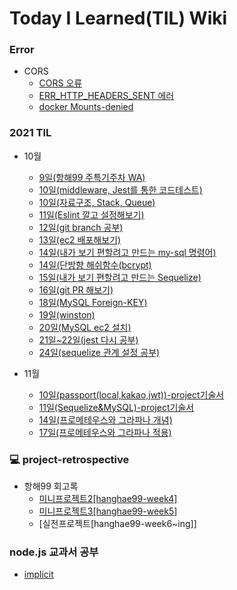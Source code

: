 # Today I Learned(TIL) Wiki

### Error

- CORS
  - [CORS 오류](./Error/corsErr.md)
  - [ERR_HTTP_HEADERS_SENT 에러](./Error/ERR_HTTP_HEADERS_SENT.md)
  - [docker Mounts-denied](./Error/docker-Mounts-denied/error.md)

### 2021 TIL

- 10월

  - [9일(항해99 주특기주차 WA)](./2021-10/20211009.md)
  - [10일(middleware, Jest를 통한 코드테스트)](./2021-10/20211010.md)
  - [10일(자료구조, Stack, Queue)](./2021-10/20211010-2.md)
  - [11일(Eslint 깔고 설정해보기)](./2021-10/20211011.md)
  - [12일(git branch 공부)](./2021-10/20211012.md)
  - [13일(ec2 배포해보기)](./2021-10/20211013.md)
  - [14일(내가 보기 편할려고 만드는 my-sql 명령어)](./2021-10/20211014-mysql.md)
  - [14일(단방향 해쉬함수(bcrypt)](./2021-10/20211014-bcrypt.md)
  - [15일(내가 보기 편할려고 만드는 Sequelize)](./2021-10/20211015-Sequelize.md)
  - [16일(git PR 해보기)](./2021-10/20211016-gitPR.md)
  - [18일(MySQL Foreign-KEY)](./2021-10/20211018-MySQL-FK.md)
  - [19일(winston)](./2021-10/20211019-winston.md)
  - [20일(MySQL ec2 설치)](./2021-10/20211020-ec2mysql.md)
  - [21일~22일(jest 다시 공부)](./2021-10/20211021-jest.md)
  - [24일(sequelize 관계 설정 공부)](./2021-10/20211024-Sequelize관계.md)

- 11월
  - [10일(passport(local,kakao,jwt))-project기술서](./2021-11/20211110.md)
  - [11일(Sequelize&MySQL)-project기술서](./2021-11/20211111/sequelize&mysql.md)
  - [14일(프로메테우스와 그라파나 개념)](./2021-11/20211114.md)
  - [17일(프로메테우스와 그라파나 적용)](./2021-11/20211117)

### 💻 project-retrospective

- 항해99 회고록
  - [미니프로젝트2[hanghae99-week4]](./project-retrospective/hanghae99-week4.md)
  - [미니프로젝트3[hanghae99-week5]](./project-retrospective/hanghae99-week5.md)
  - [실전프로젝트[hanghae99-week6~ing]]

### node.js 교과서 공부

- [implicit](./node.js-book/node.js.md)
